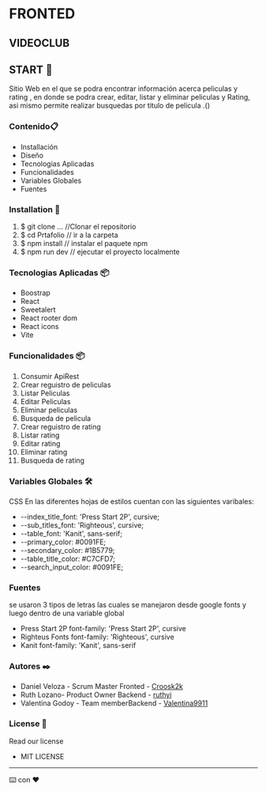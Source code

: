 # FRONTED 
## VIDEOCLUB
 
 
## START 🚀 
 
Sitio Web en el que se podra encontrar información acerca peliculas y rating , en donde se podra crear, editar, listar y eliminar peliculas y Rating, asi mismo permite realizar busquedas por titulo de pelicula  .() 

### Contenido📋 
* Installación
* Diseño
* Tecnologias Aplicadas
* Funcionalidades
* Variables Globales
* Fuentes

 
### Installation 🔧 
1. $ git clone ... //Clonar el repositorio
2. $ cd Prtafolio   // ir a la carpeta
3. $ npm install       // instalar el paquete npm
4. $ npm run dev // ejecutar el proyecto localmente 


### Tecnologias Aplicadas 📦

* Boostrap
* React
* Sweetalert
* React rooter dom
* React icons
* Vite
### Funcionalidades 📦 
 
1. Consumir ApiRest
2. Crear reguistro de peliculas
3. Listar Peliculas
4. Editar Peliculas
5. Eliminar peliculas
6. Busqueda de pelicula
7. Crear reguistro de rating
8. Listar rating
9. Editar rating
10. Eliminar rating
11. Busqueda de rating

 
### Variables Globales 🛠 

CSS
En las diferentes hojas de estilos cuentan con las siguientes varibales:

*    --index_title_font: 'Press Start 2P', cursive;
*    --sub_titles_font: 'Righteous', cursive;
*    --table_font: 'Kanit', sans-serif;
*    --primary_color: #0091FE;
*    --secondary_color: #1B5779;
*    --table_title_color: #C7CFD7;
*    --search_input_color: #0091FE;
 
### Fuentes

se usaron 3 tipos de letras las cuales se manejaron desde google fonts y luego dentro de una variable global

* Press Start 2P font-family: 'Press Start 2P', cursive
* Righteus Fonts font-family: 'Righteous', cursive
* Kanit font-family: 'Kanit', sans-serif


### Autores ✒️ 
* Daniel Veloza - Scrum Master Fronted - [Croosk2k](https://github.com/Crooks2k)
* Ruth Lozano- Product Owner  Backend - [ruthyi](https://github.com/ruthyi)
*  Valentina Godoy - Team memberBackend - [Valentina9911](https://github.com/Valentina9911)
 
 
 
### License 📄 
Read our license 
 
- MIT LICENSE 
 
 
 
--- 
⌨️ con ❤️
